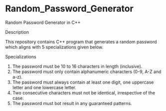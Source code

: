 # Random_Password_Generator
Random Password Generator in C++

Description

This repository contains C++ program that generates a random password which aligns with 5 specializations given below.

Specializations

1. The password must be 10 to 16 characters in length (inclusive).
2. The password must only contain alphanumeric characters (0-9, A-Z and a-z).
3. The password must always contain at least one digit, one uppercase letter and one lowercase letter.
4. Two consecutive characters must not be identical, irrespective of the case.
5. The password must bot result in any guaranteed patterns.
